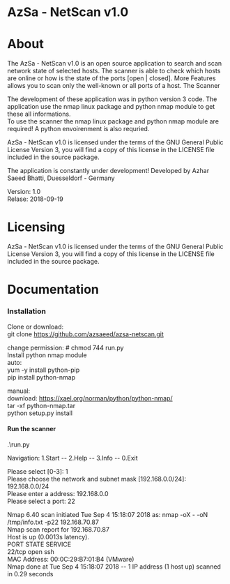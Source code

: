 # AzSa - NetScan v1.0 

# About

The AzSa - NetScan v1.0 is an open source application to search and scan network state of selected hosts.
The scanner is able to check which hosts are online or how is the state of the ports [open | closed].
More Features allows you to scan only the well-known or all ports of a host.
The Scanner 

The development of these application was in python version 3 code.
The application use the nmap linux package and python nmap module to get these all informations.   
To use the scanner the nmap linux package and python nmap module are required! A python envoirenment is also requried.   

AzSa - NetScan v1.0 is licensed under the terms of the GNU General Public License Version 3,
you will find a copy of this license in the LICENSE file included in the source package.

The application is constantly under development! 
Developed by Azhar Saeed Bhatti, Duesseldorf - Germany  

Version: 1.0  
Relase: 2018-09-19  


# Licensing
AzSa - NetScan v1.0 is licensed under the terms of the GNU General Public License Version 3, you will find a copy of this license in the LICENSE file included in the source package.

# Documentation

### Installation
Clone or download:  
git clone https://github.com/azsaeed/azsa-netscan.git 

change permission: # chmod 744 run.py   
Install python nmap module  
auto:  
yum -y install python-pip   
pip install python-nmap  

manual:  
download: https://xael.org/norman/python/python-nmap/  
tar -xf python-nmap.tar   
python setup.py install  


#### Run the scanner 
.\run.py 

Navigation:
1.Start -- 2.Help -- 3.Info -- 0.Exit

  Please select [0-3]: 1  
  Please choose the network and subnet mask [192.168.0.0/24]: 192.168.0.0/24  
  Please enter a address: 192.168.0.0  
  Please select a port: 22   

Nmap 6.40 scan initiated Tue Sep  4 15:18:07 2018 as: nmap -oX - -oN /tmp/info.txt -p22 192.168.70.87  
Nmap scan report for 192.168.70.87  
Host is up (0.0013s latency).  
PORT   STATE SERVICE  
22/tcp open  ssh  
MAC Address: 00:0C:29:B7:01:B4 (VMware)  
Nmap done at Tue Sep  4 15:18:07 2018 -- 1 IP address (1 host up) scanned in 0.29 seconds  

